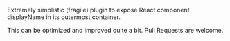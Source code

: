 Extremely simplistic (fragile) plugin to expose React component displayName
in its outermost container.

This can be optimized and improved quite a bit. Pull Requests are welcome.